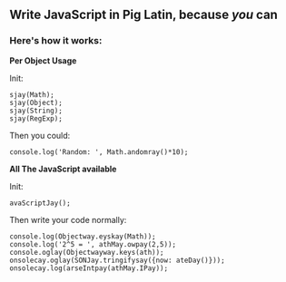 ## Write JavaScript in Pig Latin, because *you* can

### Here's how it works:

**Per Object Usage**

Init:

    sjay(Math);
    sjay(Object);
    sjay(String);
    sjay(RegExp);

Then you could:

    console.log('Random: ', Math.andomray()*10);

**All The JavaScript available**  

Init:

    avaScriptJay();

Then write your code normally:

    console.log(Objectway.eyskay(Math));
    console.log('2^5 = ', athMay.owpay(2,5));
    console.oglay(Objectwayway.keys(ath));
    onsolecay.oglay(SONJay.tringifysay({now: ateDay()}));
    onsolecay.log(arseIntpay(athMay.IPay));
